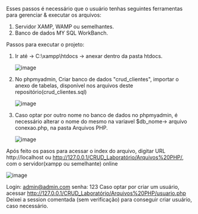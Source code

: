 Esses passos é necessário que o usuário tenhas seguintes ferramentas para gerenciar & executar os arquivos:
1. Servidor XAMP, WAMP ou semelhantes.
2. Banco de dados MY SQL WorkBanch.

Passos para executar o projeto:
1. Ir até -> C:\xampp\htdocs -> anexar dentro da pasta htdocs.

   ![image](https://github.com/Guilherme-Santt/CRUD-PHP-Sist.-Laboratorial/assets/133061692/c05caf50-0747-4154-a1a5-bca59e6dbc3f)

3. No phpmyadmin, Criar banco de dados "crud_clientes", importar o anexo de tabelas, disponível nos arquivos deste repositório(crud_clientes.sql)
   
   ![image](https://github.com/Guilherme-Santt/CRUD-PHP-Sist.-Laboratorial/assets/133061692/05676a16-5ccb-4068-97a4-9d64a1bf16b2)

5. Caso optar por outro nome no banco de dados no phpmyadmin, é necessário alterar o nome do mesmo na variavel $db_nome-> arquivo conexao.php, na pasta Arquivos PHP.
   
   ![image](https://github.com/Guilherme-Santt/CRUD-PHP-Sist.-Laboratorial/assets/133061692/ef68fd44-038c-454a-9388-1ecd2d90b7e5)


Após feito os pasos para acessar o index do arquivo, digitar URL http://localhost ou http://127.0.0.1/CRUD_Laboratório/Arquivos%20PHP/, com o servidor(xampp ou semelhante) online 

![image](https://github.com/Guilherme-Santt/CRUD-PHP-Sist.-Laboratorial/assets/133061692/cda7ee79-cd82-481b-82a9-ce63b7f4cb4d)

Login: admin@admin.com
senha: 123
Caso optar por criar um usuário, acessar http://127.0.0.1/CRUD_Laboratório/Arquivos%20PHP/usuario.php
Deixei a session comentada (sem verificação) para conseguir criar usuário, caso necessário.
